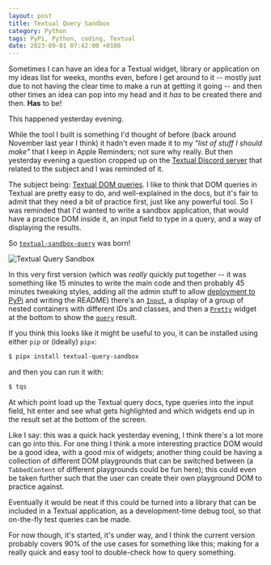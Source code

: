 ```yaml
---
layout: post
title: Textual Query Sandbox
category: Python
tags: PyPi, Python, coding, Textual
date: 2023-09-01 07:42:00 +0100
---
```


Sometimes I can have an idea for a Textual widget, library or application on
my ideas list for weeks, months even, before I get around to it -- mostly
just due to not having the clear time to make a run at getting it going --
and then other times an idea can pop into my head and it *has* to be created
there and then. **Has** to be!

This happened yesterday evening.

While the tool I built is something I'd thought of before (back around
November last year I think) it hadn't even made it to my *"list of stuff I
should make"* that I keep in Apple Reminders; not sure why really. But then
yesterday evening a question cropped up on the [Textual Discord
server](https://discord.gg/Enf6Z3qhVr) that related to the subject and I was
reminded of it.

The subject being: [Textual DOM
queries](https://textual.textualize.io/guide/queries/). I like to think that
DOM queries in Textual are pretty easy to do, and well-explained in the
docs, but it's fair to admit that they need a bit of practice first, just
like any powerful tool. So I was reminded that I'd wanted to write a sandbox
application, that would have a practice DOM inside it, an input field to
type in a query, and a way of displaying the results.

So [`textual-sandbox-query`](https://github.com/davep/textual-query-sandbox)
was born!

![Textual Query Sandbox](/attachments/2023/09/01/tqs.png#centre)

In this very first version (which was *really* quickly put together -- it
was something like 15 minutes to write the main code and then probably 45
minutes tweaking styles, adding all the admin stuff to allow [deployment to
PyPi](https://pypi.org/project/textual-query-sandbox/) and writing the
README) there's an [`Input`](https://textual.textualize.io/widgets/input/),
a display of a group of nested containers with different IDs and classes,
and then a [`Pretty`](https://textual.textualize.io/widgets/pretty/) widget
at the bottom to show the
[`query`](https://textual.textualize.io/guide/queries/#query-objects)
result.

If you think this looks like it might be useful to you, it can be installed
using either `pip` or (ideally) `pipx`:

```sh
$ pipx install textual-query-sandbox
```

and then you can run it with:

```sh
$ tqs
```

At which point load up the Textual query docs, type queries into the input
field, hit enter and see what gets highlighted and which widgets end up in
the result set at the bottom of the screen.

Like I say: this was a quick hack yesterday evening, I think there's a lot
more can go into this. For one thing I think a more interesting practice DOM
would be a good idea, with a good mix of widgets; another thing could be
having a collection of different DOM playgrounds that can be switched
between (a `TabbedContent` of different playgrounds could be fun here); this
could even be taken further such that the user can create their own
playground DOM to practice against.

Eventually it would be neat if this could be turned into a library that can
be included in a Textual application, as a development-time debug tool, so
that on-the-fly test queries can be made.

For now though, it's started, it's under way, and I think the current
version probably covers 90% of the use cases for something like this; making
for a really quick and easy tool to double-check how to query something.

[//]: # (2023-09-01-textual-query-sandbox.md ends here)
